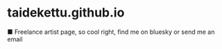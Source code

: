 # taidekettu.github.io
■ Freelance artist page, so cool right, find me on bluesky or send me an email

